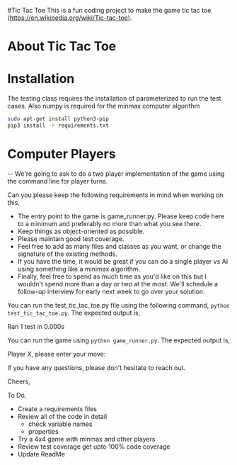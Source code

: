 #Tic Tac Toe 
This is a fun coding project to make the game tic tac toe (https://en.wikipedia.org/wiki/Tic-tac-toe). 

# About Tic Tac Toe
 
 

# Installation
The testing class requires the installation of parameterized to run the test cases. Also numpy is required for the minmax computer algorithm

 ```bash
sudo apt-get install python3-pip
pip3 install -r requirements.txt
```
 
 # Computer Players 
 --
 We're going to ask to do a two player implementation of the game using the command line for player turns.
  
  
  Can you please keep the following requirements in mind when working on this,

- The entry point to the game is game_runner.py. Please keep code here to a minimum and preferably no more than what you see there.
- Keep things as object-oriented as possible.
- Please maintain good test coverage.
- Feel free to add as many files and classes as you want, or change the signature of the existing methods.
- If you have the time, it would be great if you can do a single player vs AI using something like a minimax algorithm.
- Finally, feel free to spend as much time as you'd like on this but I wouldn't spend more than a day or two at the most. We'll schedule a follow-up interview for early next week to go over your solution.


You can run the test_tic_tac_toe.py file using the following command, `python test_tic_tac_toe.py`. The expected output is,






Ran 1 test in 0.000s


You can run the game using `python game_runner.py`. The expected output is,


Player X, please enter your move:


If you have any questions, please don't hesitate to reach out.


Cheers,

To Do,
- Create a requirements files
- Review all of the code in detail
    - check variable names
    - properties
- Try a 4x4 game with minmax and other players
- Review test coverage get upto 100% code coverage
- Update ReadMe